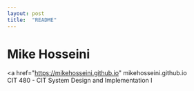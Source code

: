 ```yaml
---
layout: post
title:  "README"
---
```

# Mike Hosseini
<a href="https://mikehosseini.github.io" mikehosseini.github.io </a> <br>
CIT 480 - CIT System Design and Implementation I

